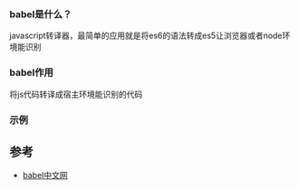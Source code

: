 
### babel是什么？
javascript转译器，最简单的应用就是将es6的语法转成es5让浏览器或者node环境能识别


### babel作用
将js代码转译成宿主环境能识别的代码


### 示例


## 参考
- [babel中文网](https://www.babeljs.cn/)